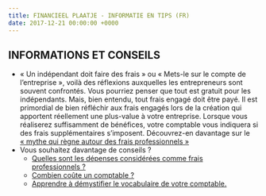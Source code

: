 ```yaml
---
title: FINANCIEEL PLAATJE - INFORMATIE EN TIPS (FR)
date: 2017-12-21 00:00:00 +0000
---
```

## INFORMATIONS ET CONSEILS

* « Un indépendant doit faire des frais » ou « Mets-le sur le compte de l’entreprise », voilà des réflexions auxquelles les entrepreneurs sont souvent confrontés. Vous pourriez penser que tout est gratuit pour les indépendants. Mais, bien entendu, tout frais engagé doit être payé. Il est primordial de bien réfléchir aux frais engagés lors de la création qui apportent réellement une plus-value à votre entreprise. Lorsque vous réaliserez suffisamment de bénéfices, votre comptable vous indiquera si des frais supplémentaires s’imposent. Découvrez-en davantage sur le [« mythe qui règne autour des frais professionnels »](http://blog.xerius.be/debutant/frais-professionnels-deductibles-deconstruction-du-mythe)
* Vous souhaitez davantage de conseils ?
  * [Quelles sont les dépenses considérées comme frais professionnels ?](https://blog.xerius.be/debutant/frais-deduire-independant)
  * [Combien coûte un comptable ?](https://blog.xerius.be/debutant/combien-coute-un-comptable)
  * [Apprendre à démystifier le vocabulaire de votre comptable.](https://www.xerius.be/glossaire)